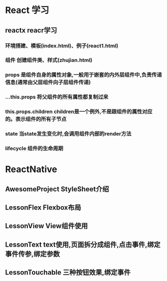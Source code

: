 # React 学习

## reactx reacr学习
### 环境搭建、模板(index.html)、例子(react1.html) 
### 组件 创建组件类、样式(zhujian.html) 
### props 是组件自身的属性对象,一般用于嵌套的内外层组件中,负责传递信息(通常由父层组件向子层组件传递)
### ...this.props 将父组件的所有属性都复制过来
### this.props.children children是一个例外,不是跟组件的属性对应的。表示组件的所有子节点
### state  当state发生变化时,会调用组件内部的render方法
### lifecycle 组件的生命周期

# ReactNative
## AwesomeProject StyleSheet介绍
## LessonFlex Flexbox布局
## LessonView View组件使用
## LessonText text使用,页面拆分成组件,点击事件,绑定事件传参,绑定参数
## LessonTouchable 三种按钮效果,绑定事件
 